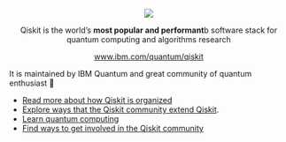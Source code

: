 <p align="center" style="margin-bottom: 0px !important;">
    <img src="https://repository-images.githubusercontent.com/83821669/9207357a-cf9b-45ed-9974-0abc3df14b95" align="center" />

<p align="center">Qiskit is the world’s <b>most popular and performant</b>b software stack for quantum computing and algorithms research</p>
<p align="center"><a href="https://www.ibm.com/quantum/qiskit" align="center">www.ibm.com/quantum/qiskit</a></p>

</p>

It is maintained by IBM Quantum and great community of quantum enthusiast 💜

 * [Read more about how Qiskit is organized](https://quantum.cloud.ibm.com/docs/en/guides)
 * [Explore ways that the Qiskit community extend Qiskit](https://www.ibm.com/quantum/qiskit#ecosystem).
 * [Learn quantum computing](https://quantum.cloud.ibm.com/learning/)
 * [Find ways to get involved in the Qiskit community](https://www.ibm.com/quantum/qiskit#get-involved)
